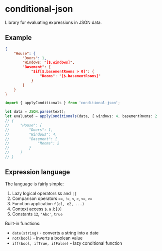 # conditional-json

Library for evaluating expressions in JSON data.

## Example

```json
{
    "House": {
        "Doors": 1,
        "Windows: "[$.windows]",
        "Basement": {
            "$if[$.basementRooms > 0]": {
                "Rooms": "[$.basementRooms]"
            }
        }
    }
}
```

```typescript
import { applyConditionals } from 'conditional-json';

let data = JSON.parse(text);
let evaluated = applyConditionals(data, { windows: 4, basementRooms: 2 });
// {
//     "House": {
//         "Doors": 1,
//         "Windows": 4,
//         "Basement": {
//             "Rooms": 2
//         }
//     }
// }
```

## Expression language

The language is fairly simple:

1. Lazy logical operators `&&` and `||`
2. Comparison operators `==`, `!=`, `<`, `>`, `<=`, `>=`
3. Function application `f(e1, e2, ...)`
4. Context access `$.a.b[0]`
5. Constants `12`, `'Abc'`, `true`

Built-in functions:

- `date(string)` - converts a string into a date
- `not(bool)` - inverts a boolean value
- `iff(bool, ifTrue, ifFalse)` - lazy conditional function
